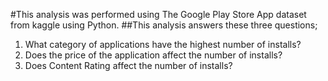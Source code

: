 #This analysis was performed using The Google Play Store App dataset from kaggle using Python. ##This analysis answers these three questions;
1.	What category of applications have the highest number of installs?
2.	Does the price of the application affect the number of installs?
3.	Does Content Rating affect the number of installs?
 